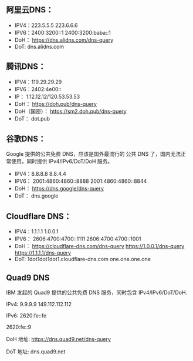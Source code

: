## 阿里云DNS：

- IPV4：223.5.5.5 223.6.6.6
- IPV6：2400:3200::1 2400:3200:baba::1
- DoH：
https://dns.alidns.com/dns-query
- DoT: 
dns.alidns.com

## 腾讯DNS：

- IPV4：119.29.29.29
- IPV6：2402:4e00::
- IP：
1.12.12.12/120.53.53.53
- DoH：
https://doh.pub/dns-query
- DoH（国密）：
https://sm2.doh.pub/dns-query
- DoT：
dot.pub


## 谷歌DNS：
Google 提供的公共免费 DNS，应该是国外最流行的 公共 DNS 了，国内无法正常使用，同时提供 IPv4/IPv6/DoT/DoH 服务。
- IPV4：8.8.8.8 8.8.4.4
- IPV6：
2001:4860:4860::8888 
2001:4860:4860::8844
- DoH：
https://dns.google/dns-query
- DoT：
dns.google


## Cloudflare DNS：
- IPV4：1.1.1.1 1.0.0.1
- IPV6：
2606:4700:4700::1111 
2606:4700:4700::1001
- DoH：
https://cloudflare-dns.com/dns-query
https://1.0.0.1/dns-query
https://1.1.1.1/dns-query
- DoT:
1dot1dot1dot1.cloudflare-dns.com
one.one.one.one

##   Quad9 DNS
IBM 发起的 Quad9 提供的公共免费 DNS 服务，同时包含 IPv4/IPv6/DoT/DoH.

IPv4: 
9.9.9.9
149.112.112.112

IPv6: 
2620:fe::fe

2620:fe::9

DoH 地址: 
https://dns.quad9.net/dns-query

DoT 地址: 
dns.quad9.net



